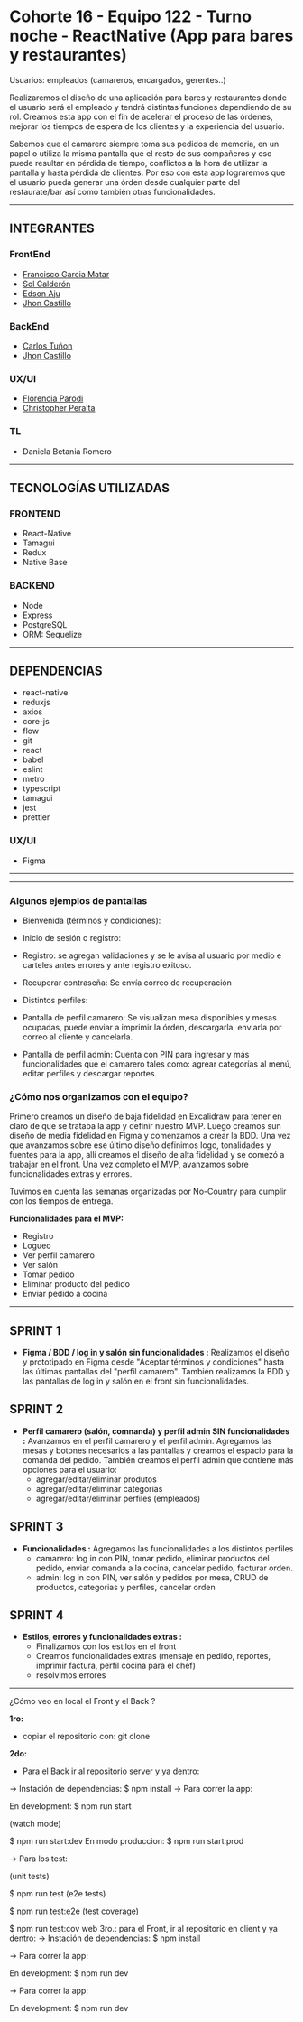 # Cohorte 16 - Equipo 122 - Turno noche - ReactNative (App para bares y restaurantes)

Usuarios: empleados (camareros, encargados, gerentes..)

Realizaremos el diseño de una aplicación para bares y restaurantes donde el usuario será el empleado y tendrá distintas funciones dependiendo de su rol. Creamos esta app con el fin de acelerar el proceso de las órdenes, mejorar los tiempos de espera de los clientes y la experiencia del usuario.

Sabemos que el camarero siempre toma sus pedidos de memoria, en un papel o utiliza la misma pantalla que el resto de sus compañeros y eso puede resultar en pérdida de tiempo, conflictos a la hora de utilizar la pantalla y hasta pérdida de clientes. Por eso con esta app lograremos que el usuario pueda generar una órden desde cualquier parte del restaurate/bar así como también otras funcionalidades.

---

## INTEGRANTES

### FrontEnd
- [Francisco Garcia Matar](https://github.com/fgarciamatar)
- [Sol Calderón](https://github.com/sol1217)
- [Edson Aju](https://github.com/DarkEdson) 
- [Jhon Castillo]() 

### BackEnd
- [Carlos Tuñon](https://github.com/cartudev)
- [Jhon Castillo](https://github.com/jhonccastilloa)

### UX/UI
- [Florencia Parodi](https://github.com/florenciaParodi)
- [Christopher Peralta](https://github.com/ChristopherPeralta)

### TL
- Daniela Betania Romero

***
## TECNOLOGÍAS UTILIZADAS

### FRONTEND 
- React-Native
- Tamagui
- Redux
- Native Base

### BACKEND
- Node
- Express
- PostgreSQL
- ORM: Sequelize
***
## DEPENDENCIAS
- react-native
- reduxjs
- axios
- core-js
- flow
- git
- react
- babel
- eslint
- metro
- typescript
- tamagui
- jest
- prettier


### UX/UI
- Figma
***
***

### **Algunos ejemplos de pantallas**

- Bienvenida (términos y condiciones):

- Inicio de sesión o registro:

- Registro: se agregan validaciones y se le avisa al usuario por medio e carteles antes errores y ante registro exitoso.

- Recuperar contraseña: Se envía correo de recuperación

- Distintos perfiles:

- Pantalla de perfil camarero: Se visualizan mesa disponibles y mesas ocupadas, puede enviar a imprimir la órden, descargarla, enviarla por correo al cliente y cancelarla.

- Pantalla de perfil admin: Cuenta con PIN para ingresar y más funcionalidades que el camarero tales como: agrear categorías al menú, editar perfiles y descargar reportes.



### **¿Cómo nos organizamos con el equipo?**

Primero creamos un diseño de baja fidelidad en Excalidraw para tener en claro de que se trataba la app y definir nuestro MVP. Luego creamos sun diseño de media fidelidad en Figma y comenzamos a crear la BDD. Una vez que avanzamos sobre ese último diseño definimos logo, tonalidades y fuentes para la app, allí creamos el diseño de alta fidelidad y se comezó a trabajar en el front.
Una vez completo el MVP, avanzamos sobre funcionalidades extras y errores.

Tuvimos en cuenta las semanas organizadas por No-Country para cumplir con los tiempos de entrega.

**Funcionalidades para el MVP:**
- Registro
- Logueo
- Ver perfil camarero
- Ver salón
- Tomar pedido
- Eliminar producto del pedido
- Enviar pedido a cocina

***

## SPRINT 1
- **Figma / BDD / log in y salón sin funcionalidades :**
  Realizamos el diseño y prototipado en Figma desde "Aceptar términos y condiciones" hasta las últimas pantallas del "perfil camarero". También realizamos la BDD y las pantallas de log in y salón en el front sin funcionalidades.

## SPRINT 2
- **Perfil camarero (salón, comnanda) y perfil admin SIN funcionalidades :**
  Avanzamos en el perfil camarero y el perfil admin. Agregamos las mesas y botones necesarios a las pantallas y creamos el espacio para la comanda del pedido. También creamos el perfil admin que contiene más opciones para el usuario:
  - agregar/editar/eliminar produtos
  - agregar/editar/eliminar categorías
  - agregar/editar/eliminar perfiles (empleados)
  
## SPRINT 3
- **Funcionalidades :**
  Agregamos las funcionalidades a los distintos perfiles
  - camarero: log in con PIN, tomar pedido, eliminar productos del pedido, enviar comanda a la cocina, cancelar pedido, facturar orden.
  - admin: log in con PIN, ver salón y pedidos por mesa, CRUD de productos, categorias y perfiles, cancelar orden

## SPRINT 4
- **Estilos, errores y funcionalidades extras :**
  - Finalizamos con los estilos en el front
  - Creamos funcionalidades extras (mensaje en pedido, reportes, imprimir factura, perfil cocina para el chef)
  - resolvimos errores

***

¿Cómo veo en local el Front y el Back ?

**1ro:**
- copiar el repositorio con: git clone 

**2do:**
- Para el Back ir al repositorio server y ya dentro:

-> Instación de dependencias: $ npm install
-> Para correr la app:

En development: $ npm run start

(watch mode)

$ npm run start:dev
En modo produccion: $ npm run start:prod

-> Para los test:

(unit tests)

$ npm run test
(e2e tests)

$ npm run test:e2e
(test coverage)

$ npm run test:cov
web 3ro.: para el Front, ir al repositorio en client y ya dentro:
-> Instación de dependencias: $ npm install

-> Para correr la app:

En development: $ npm run dev

-> Para correr la app:

En development: $ npm run dev

